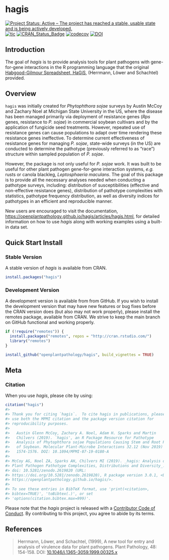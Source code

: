 
<!-- README.md is generated from README.Rmd. Please edit that file -->

# hagis
<!-- badges: start -->
[![Project Status: Active – The project has reached a stable, usable state and is being actively developed.](https://www.repostatus.org/badges/latest/active.svg)](https://www.repostatus.org/#active)
[![tic](https://github.com/openplantpathology/hagis/workflows/tic/badge.svg?branch=main)](https://github.com/openplantpathology/hagis/actions)
[![CRAN\_Status\_Badge](https://www.r-pkg.org/badges/version/hagis)](https://cran.r-project.org/package=hagis)
[![codecov](https://codecov.io/gh/openplantpathology/hagis/branch/main/graph/badge.svg)](https://codecov.io/gh/openplantpathology/hagis)
[![DOI](https://zenodo.org/badge/164751172.svg)](https://zenodo.org/badge/latestdoi/164751172)
<!-- badges: end -->
## Introduction

The goal of *hagis* is to provide analysis tools for plant pathogens with gene-for-gene interactions in the R programming language that the original [Habgood-Gilmour Spreadsheet, HaGiS](https://onlinelibrary.wiley.com/doi/full/10.1046/j.1365-3059.1999.00325.x), (Herrmann, Löwer and Schachtel) provided.

## Overview

`hagis` was initially created for *Phytophthora sojae* surveys by Austin McCoy and Zachary Noel at Michigan State University in the US, where the disease has been managed primarily via deployment of resistance genes
(*Rps* genes, resistance to *P. sojae*) in commercial soybean cultivars and by the application of fungicide seed treatments.
However, repeated use of resistance genes can cause populations to adapt over time rendering these resistance genes ineffective.
To determine current effectiveness of resistance genes for managing *P. sojae*, state-wide surveys (in the US) are conducted to determine the pathotype (previously referred to as “race”) structure within sampled population of *P. sojae*.

However, the package is not only useful for *P. sojae* work. It was built to be useful for other plant pathogen gene-for-gene interaction systems, *e.g.* rusts or canola blackleg, *Leptosphaeria maculans*.
The goal of this package is to provide all the necessary analyses needed when conducting a pathotype surveys, including: distribution of susceptibilities (effective and non-effective resistance genes), distribution of pathotype complexities with statistics, pathotype frequency distribution, as well as diversity indices for pathotypes in an efficient and reproducible manner.

New users are encouraged to visit the documentation, <https://openplantpathology.github.io/hagis/articles/hagis.html>, for detailed information on how to use *hagis* along with working examples using a built-in data set.

## Quick Start Install

### Stable Version

A stable version of *hagis* is available from CRAN.

``` r
install.packages("hagis")
```

### Development Version

A development version is available from from GitHub.
If you wish to install the development version that may have new features or bug fixes before the CRAN version does (but also may not work properly), please install the remotes package, available from CRAN.
We strive to keep the main branch on GitHub functional and working properly.

``` r
if (!require("remotes")) {
  install.packages("remotes", repos = "http://cran.rstudio.com/")
  library("remotes")
}

install_github("openplantpathology/hagis", build_vignettes = TRUE)
```

## Meta

### Citation

When you use *hagis*, please cite by using:

``` r
citation("hagis")
#> 
#> Thank you for citing `hagis`.  To cite hagis in publications, please
#> use both the MPMI citation and the package version citation for
#> reproducibility purposes.
#> 
#>   Austin Glenn McCoy, Zachary A. Noel, Adam H. Sparks and Martin
#>   Chilvers (2019). `hagis', an R Package Resource for Pathotype
#>   Analysis of Phytophthora sojae Populations Causing Stem and Root Rot
#>   of Soybean. Molecular Plant-Microbe Interactions 32.12 (Nov 2019) p.
#>   1574-1576. DOI: 10.1094/MPMI-07-19-0180-A
#> 
#> McCoy AG, Noel ZA, Sparks AH, Chilvers MI (2019). _hagis: Analysis of
#> Plant Pathogen Pathotype Complexities, Distributions and Diversity_.
#> doi: 10.5281/zenodo.2619820 (URL:
#> https://doi.org/10.5281/zenodo.2619820), R package version 3.0.1, <URL:
#> https://openplantpathology.github.io/hagis/>.
#> 
#> To see these entries in BibTeX format, use 'print(<citation>,
#> bibtex=TRUE)', 'toBibtex(.)', or set
#> 'options(citation.bibtex.max=999)'.
```

Please note that the *hagis* project is released with a [Contributor Code of Conduct](https://github.com/openplantpathology/hagis/blob/main/CODE_OF_CONDUCT.md).
By contributing to this project, you agree to abide by its terms.

## References

> Herrmann, Löwer, and Schachtel, (1999), A new tool for entry and
> analysis of virulence data for plant pathogens. Plant Pathology, 48:
> 154-158. DOI:
> [10.1046/j.1365-3059.1999.00325.x](https://doi.org/10.1046/j.1365-3059.1999.00325.x)
